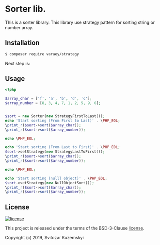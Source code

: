 Sorter lib.
===============

This is a sorter library. This library use strategy pattern for sorting string or number array.

Installation
------------

```bash
$ composer require varaey/strategy
```
Next step is:

Usage
-----
~~~php
<?php

$array_char = ['f', 'a', 'b', 'd', 'c'];
$array_number = [8, 3, 4, 7, 1, 2, 5, 9, 6];


$sort = new Sorter(new StrategyFirstToLast());
echo 'Start sorting (From First to Last)' . \PHP_EOL;
\print_r($sort->sort($array_char));
\print_r($sort->sort($array_number));

echo \PHP_EOL;

echo 'Start sorting (From Last to First)' . \PHP_EOL;
$sort->setStrategy(new StrategyLastToFirst());
\print_r($sort->sort($array_char));
\print_r($sort->sort($array_number));

echo \PHP_EOL;

echo 'Start sorting (nulll object)' . \PHP_EOL;
$sort->setStrategy(new NullObjectSort());
\print_r($sort->sort($array_char));
\print_r($sort->sort($array_number));

~~~

License
-------

[![license](https://img.shields.io/github/license/greeflas/default-project.svg)](LICENSE)

This project is released under the terms of the BSD-3-Clause [license](LICENSE).

Copyright (c) 2019, Svitozar Kuzemskyi
